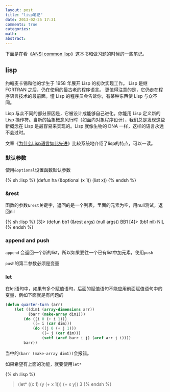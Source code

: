 ```yaml
---
layout: post
title: "lisp笔记"
date: 2013-02-25 17:31
comments: true
categories: 
math: 
abstract: 
---
```


下面是在看《[ANSI common lisp](http://acl.readthedocs.org/en/latest/index.html)》这本书和做习题的时候的一些笔记。

## lisp

约翰麦卡锡和他的学生于 1958 年展开 Lisp 的初次实现工作。 Lisp 是继 FORTRAN 之后，仍在使用的最古老的程序语言。 更值得注意的是，它仍走在程序语言技术的最前面。懂 Lisp 的程序员会告诉你，有某种东西使 Lisp 与众不同。

Lisp 与众不同的部分原因是，它被设计成能够自己进化。你能用 Lisp 定义新的 Lisp 操作符。当新的抽象概念风行时（如面向对象程序设计），我们总是发现这些新概念在 Lisp 是最容易来实现的。Lisp 就像生物的 DNA 一样，这样的语言永远不会过时。

文章《[为什么Lisp语言如此先进](http://www.ruanyifeng.com/blog/2010/10/why_lisp_is_superior.html)》比较系统地介绍了lisp的特点，可以一读。        


### 默认参数

使用`&optional`设置函数默认参数

{% sh :lisp %}
(defun ha (&optional (x 1))
    (list x))
{% endsh %}

### &rest

函数的参数`&rest`关键字，返回的是一个列表，里面的元素为空，用null测试，返回nil

{% sh :lisp %}
[3]> (defun bb1 (&rest args) (null args))
BB1
[4]> (bb1 nil)
NIL
{% endsh %}

### append and push

`append` 会返回一个新的list，所以如果要往一个已有list中加元素，使用`push`

`push`的第二参数必须是变量

### let

在let语句中，如果有多个赋值语句，后面的赋值语句不能应用前面赋值语句中的变量，例如下面就是有问题的

``` lisp
(defun quarter-turn (arr)
    (let ((dim1 (array-dimensions arr))
          (barr (make-array dim1))) 
        (do ((i 0 (+ i 1)))
            ((= i (car dim)))
            (do ((j 0 (+ j 1)))
                ((= j (car dim)))
                (setf (aref barr i j) (aref arr j i))))
        barr))
```
当中的`(barr (make-array dim1))`会报错。

如果希望有上面的功能，就要使用`let*`

{% sh :lisp %}
> (let* ((x 1)
         (y (+ x 1)))
    (+ x y))
3
{% endsh %}
